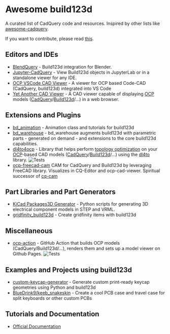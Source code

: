 # Awesome build123d


A curated list of CadQuery code and resources. Inspired by other lists like [awesome-cadquery](https://github.com/CadQuery/awesome-cadquery).


If you want to contribute, please read [this](CONTRIBUTING.md).


## Editors and IDEs


* [BlendQuery](https://github.com/uki-dev/blendquery) - Build123d integration for Blender.
* [Jupyter-CadQuery](https://github.com/bernhard-42/jupyter-cadquery) - View Build123d objects in JupyterLab or in a standalone viewer for any IDE.
* [OCP VSCode CAD Viewer](https://github.com/bernhard-42/vscode-ocp-cad-viewer) - A viewer for OCP based Code-CAD (CadQuery, build123d) integrated into VS Code
* [Yet Another CAD Viewer](https://github.com/yeicor-3d/yet-another-cad-viewer) - A CAD viewer capable of displaying [OCP](https://github.com/CadQuery/OCP) models ([CadQuery](https://github.com/CadQuery/cadquery)/[Build123d](https://github.com/gumyr/build123d)/...) in a web browser.


## Extensions and Plugins


* [bd_animation](https://github.com/bernhard-42/bd_animation) - Animation class and tutorials for build123d 
* [bd_warehouse](https://github.com/gumyr/bd_warehouse) - bd_warehouse augments build123d with parametric parts - generated on demand - and extensions to the core build123d capabilities.
* [dl4to4ocp](https://github.com/yeicor-3d/dl4to4ocp) - Library that helps perform [topology optimization](https://en.wikipedia.org/wiki/Topology_optimization) on
your [OCP](https://github.com/CadQuery/OCP)-based CAD models ([CadQuery](https://github.com/CadQuery/cadquery)/[Build123d](https://github.com/gumyr/build123d)/...) using the [dl4to](https://github.com/dl4to/dl4to) library.
 ![Tests](https://github.com/yeicor-3d/dl4to4ocp/actions/workflows/test.yml/badge.svg?branch=master)
* [ocp-freecad-cam](https://github.com/voneiden/ocp-freecad-cam) CAM for CadQuery and Build123d by leveraging FreeCAD library. Visualizes in CQ-Editor and ocp-cad-viewer. Spiritual successor of [cq-cam](https://github.com/voneiden/cq-cam)


## Part Libraries and Part Generators


* [KiCad Packages3D Generator](https://gitlab.com/kicad/libraries/kicad-packages3D-generator) - Python scripts for generating 3D electrical component models in STEP and VRML.
* [gridfinity_build123d](https://github.com/Ruudjhuu/gridfinity_build123d) - Create gridfinity items with build123d


## Miscellaneous


* [ocp-action](https://github.com/Yeicor/ocp-action/) - GitHub Action that builds OCP models (CadQuery/Build123d/...), renders them and sets up a model viewer on Github Pages. ![Tests](https://github.com/Yeicor/ocp-action/actions/workflows/ci.yml/badge.svg?branch=main)


## Examples and Projects using build123d
* [custom-keycap-generator](https://github.com/nicola-sorace/custom-keycap-generator) - Generate custom print-ready keycap geometries using Python and build123d
* [BlueDrink9/keeb_snakeskin](https://github.com/BlueDrink9/keeb_snakeskin) - Create a cool PCB case and travel case for split keyboards or other custom PCBs

## Tutorials and Documentation


* [Official Documentation](https://build123d.readthedocs.io/en/latest/)
